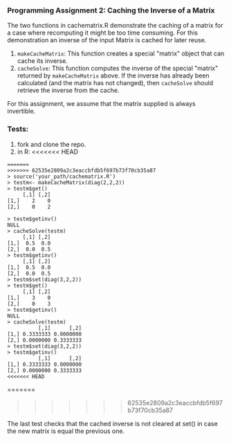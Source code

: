### Programming Assignment 2: Caching the Inverse of a Matrix

The two functions in  cachematrix.R demonstrate the caching of a matrix for 
a case where recomputing it might be too time consuming. 
For this demonstration an inverse of the input Matrix is cached for later reuse.

1.  `makeCacheMatrix`: This function creates a special "matrix" object
    that can cache its inverse.
2.  `cacheSolve`: This function computes the inverse of the special
    "matrix" returned by `makeCacheMatrix` above. If the inverse has
    already been calculated (and the matrix has not changed), then
    `cacheSolve` should retrieve the inverse from the cache.

For this assignment, we assume that the matrix supplied is always
invertible.

### Tests:

1. fork and clone the repo.
2. in R: 
<<<<<<< HEAD
```
=======
>>>>>>> 62535e2809a2c3eaccbfdb5f697b73f70cb35a87
> source('your_path/cachematrix.R')
> testm<- makeCacheMatrix(diag(2,2,2))
> testm$get()
     [,1] [,2]
[1,]    2    0
[2,]    0    2

> testm$getinv()
NULL
> cacheSolve(testm)
     [,1] [,2]
[1,]  0.5  0.0
[2,]  0.0  0.5
> testm$getinv()
     [,1] [,2]
[1,]  0.5  0.0
[2,]  0.0  0.5
> testm$set(diag(3,2,2))
> testm$get()
     [,1] [,2]
[1,]    3    0
[2,]    0    3
> testm$getinv()
NULL
> cacheSolve(testm)
          [,1]      [,2]
[1,] 0.3333333 0.0000000
[2,] 0.0000000 0.3333333
> testm$set(diag(3,2,2))
> testm$getinv()
          [,1]      [,2]
[1,] 0.3333333 0.0000000
[2,] 0.0000000 0.3333333
<<<<<<< HEAD
```
=======
>>>>>>> 62535e2809a2c3eaccbfdb5f697b73f70cb35a87

The last test checks that the cached inverse is not cleared at set() in 
case the new matrix is equal the previous one. 

